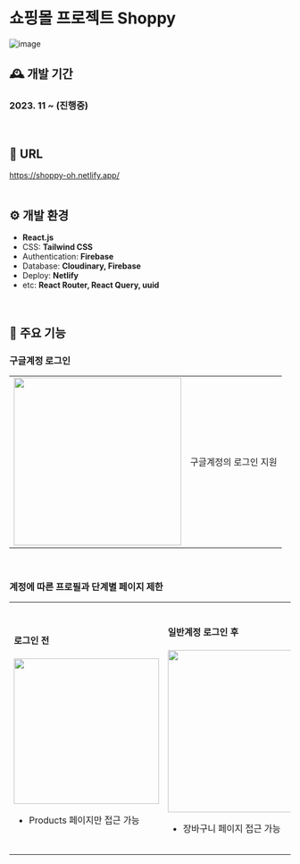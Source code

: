 # 쇼핑몰 프로젝트 Shoppy

![image](https://github.com/O-daeun/shoppy/assets/105799083/d4f7ef3f-e1bc-43b0-b8a8-bc74017c91c2)
<br />

## 🕰️ 개발 기간

### 2023. 11 ~ (진행중)
<br />

## 🔗 URL

https://shoppy-oh.netlify.app/
<br /><br />

## ⚙️ 개발 환경

- **React.js**
- CSS: **Tailwind CSS**
- Authentication: **Firebase**
- Database: **Cloudinary, Firebase**
- Deploy: **Netlify**
- etc: **React Router, React Query, uuid**
<br />

## 📌 주요 기능



### 구글계정 로그인
<table>
 <tr>
  <td>
   <img src="https://github.com/O-daeun/shoppy/assets/105799083/5a170004-6e37-4a91-b5bf-4278df5ffd28" width="300" />
  </td>
  <td>
   <p>구글계정의 로그인 지원</p>
  </td>
 </tr>
</table>
<br />

 ### 계정에 따른 프로필과 단계별 페이지 제한
<table>
 <tr>
  <td>
   <h4>로그인 전</h4>
   <img src="https://github.com/O-daeun/shoppy/assets/105799083/d54e7672-b9bb-4bb1-8a75-6dad266411bf" width="260" />  
   <ul>
    <li>Products 페이지만 접근 가능</li>
   </ul>
  </td>
  <td>
   <h4>일반계정 로그인 후</h4>
   <img src="https://github.com/O-daeun/shoppy/assets/105799083/f9286b74-c455-4a08-9103-f0c37a1d8f59" width="290" />
   <ul>
    <li>장바구니 페이지 접근 가능</li>
   </ul>
  </td>
  <td>
   <h4>관리자계정 로그인 후</h4>
   <img src="https://github.com/O-daeun/shoppy/assets/105799083/aa45acee-3e5a-410b-a01c-37bab0da2613" width="320" />
   <ul>
    <li>새 제품 추가 페이지 접근 가능</li>
   </ul>
  </td>
 </tr>
</table>
<br />

